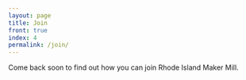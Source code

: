 ```yaml
---
layout: page
title: Join
front: true
index: 4
permalink: /join/
---
```


Come back soon to find out how you can join Rhode Island Maker Mill.

